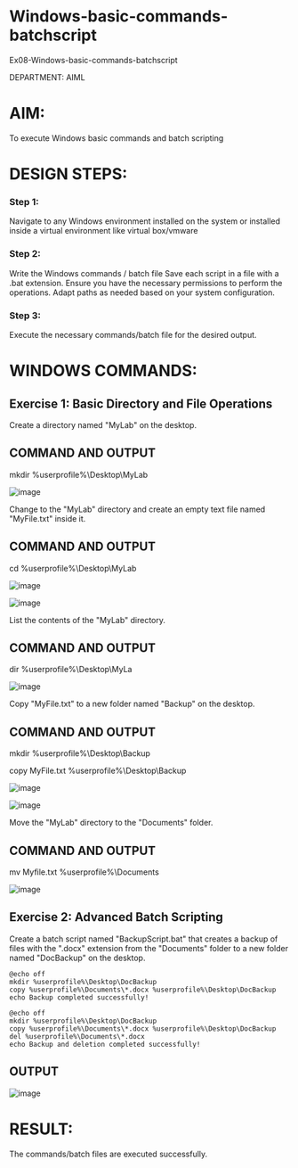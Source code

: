 # Windows-basic-commands-batchscript
Ex08-Windows-basic-commands-batchscript

DEPARTMENT: AIML

# AIM:
To execute Windows basic commands and batch scripting

# DESIGN STEPS:

### Step 1:

Navigate to any Windows environment installed on the system or installed inside a virtual environment like virtual box/vmware 

### Step 2:

Write the Windows commands / batch file
Save each script in a file with a .bat extension.
Ensure you have the necessary permissions to perform the operations.
Adapt paths as needed based on your system configuration.
### Step 3:

Execute the necessary commands/batch file for the desired output. 

# WINDOWS COMMANDS:
## Exercise 1: Basic Directory and File Operations

Create a directory named "MyLab" on the desktop.

## COMMAND AND OUTPUT

mkdir %userprofile%\Desktop\MyLab

![image](https://github.com/23014107/Windows-basic-commands-batchscript/assets/151625620/d10aa9ae-369a-46bd-a8e3-d8187b16f618)

Change to the "MyLab" directory and create an empty text file named "MyFile.txt" inside it.

## COMMAND AND OUTPUT

cd %userprofile%\Desktop\MyLab

![image](https://github.com/23014107/Windows-basic-commands-batchscript/assets/151625620/83be5476-0651-4446-b8a4-3a3ab1b550ca)

![image](https://github.com/23014107/Windows-basic-commands-batchscript/assets/151625620/4fa889b0-8ea9-404d-a289-97d4dc7da20a)

List the contents of the "MyLab" directory.

## COMMAND AND OUTPUT

dir %userprofile%\Desktop\MyLa

![image](https://github.com/23014107/Windows-basic-commands-batchscript/assets/151625620/eb00c02e-a2a2-4bed-9590-02f4effe3c34)

Copy "MyFile.txt" to a new folder named "Backup" on the desktop.

## COMMAND AND OUTPUT
mkdir %userprofile%\Desktop\Backup

copy MyFile.txt %userprofile%\Desktop\Backup

![image](https://github.com/23014107/Windows-basic-commands-batchscript/assets/151625620/0bc8d46c-8b17-4464-bae6-13db623a1ec8)

![image](https://github.com/23014107/Windows-basic-commands-batchscript/assets/151625620/12e972cc-769b-429a-8f4f-e7cd15cc2b55)

Move the "MyLab" directory to the "Documents" folder.

## COMMAND AND OUTPUT

mv Myfile.txt %userprofile%\Documents

![image](https://github.com/23014107/Windows-basic-commands-batchscript/assets/151625620/a126e4b4-2fba-4866-b58d-3780c549d856)

## Exercise 2: Advanced Batch Scripting
Create a batch script named "BackupScript.bat" that creates a backup of files with the ".docx" extension from the "Documents" folder to a new folder named "DocBackup" on the desktop.
```
@echo off
mkdir %userprofile%\Desktop\DocBackup
copy %userprofile%\Documents\*.docx %userprofile%\Desktop\DocBackup
echo Backup completed successfully!
```

```
@echo off
mkdir %userprofile%\Desktop\DocBackup
copy %userprofile%\Documents\*.docx %userprofile%\Desktop\DocBackup
del %userprofile%\Documents\*.docx
echo Backup and deletion completed successfully!
```

## OUTPUT

![image](https://github.com/23014107/Windows-basic-commands-batchscript/assets/151625620/1592f01e-94e5-4c37-acdc-66136d711cef)

# RESULT:
The commands/batch files are executed successfully.
